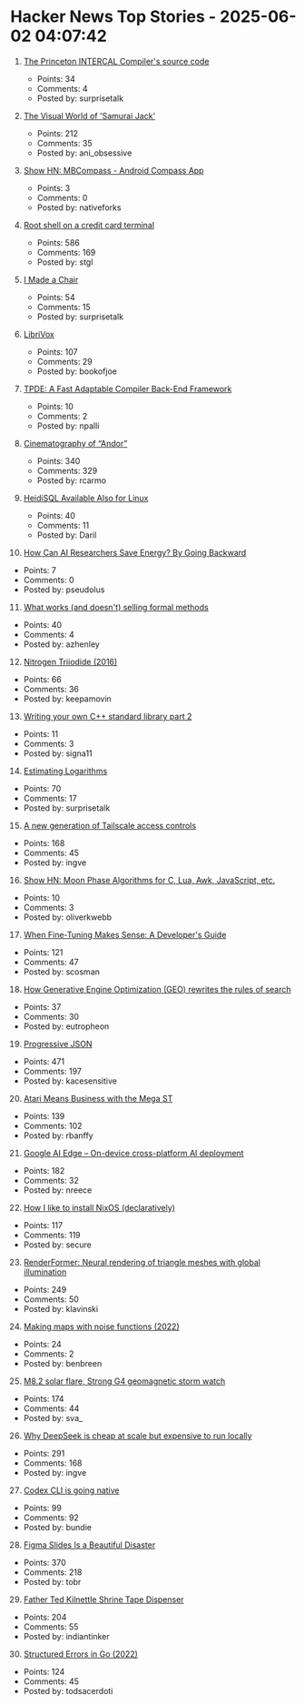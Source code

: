# Hacker News Top Stories - 2025-06-02 04:07:42

1. [The Princeton INTERCAL Compiler's source code](https://esoteric.codes/blog/published-for-the-first-time-the-original-intercal72-compiler-code)
   - Points: 34
   - Comments: 4
   - Posted by: surprisetalk

2. [The Visual World of 'Samurai Jack'](https://animationobsessive.substack.com/p/the-visual-world-of-samurai-jack)
   - Points: 212
   - Comments: 35
   - Posted by: ani_obsessive

3. [Show HN: MBCompass - Android Compass App](https://github.com/MubarakNative/MBCompass)
   - Points: 3
   - Comments: 0
   - Posted by: nativeforks

4. [Root shell on a credit card terminal](https://stefan-gloor.ch/yomani-hack)
   - Points: 586
   - Comments: 169
   - Posted by: stgl

5. [I Made a Chair](https://milofultz.com/2025-05-27-i-made-a-chair.html)
   - Points: 54
   - Comments: 15
   - Posted by: surprisetalk

6. [LibriVox](https://librivox.org/)
   - Points: 107
   - Comments: 29
   - Posted by: bookofjoe

7. [TPDE: A Fast Adaptable Compiler Back-End Framework](https://arxiv.org/abs/2505.22610)
   - Points: 10
   - Comments: 2
   - Posted by: npalli

8. [Cinematography of “Andor”](https://www.pushing-pixels.org/2025/05/20/cinematography-of-andor-interview-with-christophe-nuyens.html)
   - Points: 340
   - Comments: 329
   - Posted by: rcarmo

9. [HeidiSQL Available Also for Linux](https://www.heidisql.com/forum.php?t=44068)
   - Points: 40
   - Comments: 11
   - Posted by: Daril

10. [How Can AI Researchers Save Energy? By Going Backward](https://www.quantamagazine.org/how-can-ai-researchers-save-energy-by-going-backward-20250530/)
   - Points: 7
   - Comments: 0
   - Posted by: pseudolus

11. [What works (and doesn't) selling formal methods](https://www.galois.com/articles/what-works-and-doesnt-selling-formal-methods)
   - Points: 40
   - Comments: 4
   - Posted by: azhenley

12. [Nitrogen Triiodide (2016)](https://www.fourmilab.ch/documents/chemistry/NI3/)
   - Points: 66
   - Comments: 36
   - Posted by: keepamovin

13. [Writing your own C++ standard library part 2](https://nibblestew.blogspot.com/2025/05/writing-your-own-c-standard-library.html)
   - Points: 11
   - Comments: 3
   - Posted by: signa11

14. [Estimating Logarithms](https://obrhubr.org/logarithm-estimation)
   - Points: 70
   - Comments: 17
   - Posted by: surprisetalk

15. [A new generation of Tailscale access controls](https://tailscale.com/blog/grants-ga)
   - Points: 168
   - Comments: 45
   - Posted by: ingve

16. [Show HN: Moon Phase Algorithms for C, Lua, Awk, JavaScript, etc.](https://github.com/oliverkwebb/moonphase)
   - Points: 10
   - Comments: 3
   - Posted by: oliverkwebb

17. [When Fine-Tuning Makes Sense: A Developer's Guide](https://getkiln.ai/blog/why_fine_tune_LLM_models_and_how_to_get_started)
   - Points: 121
   - Comments: 47
   - Posted by: scosman

18. [How Generative Engine Optimization (GEO) rewrites the rules of search](https://a16z.com/geo-over-seo/)
   - Points: 37
   - Comments: 30
   - Posted by: eutropheon

19. [Progressive JSON](https://overreacted.io/progressive-json/)
   - Points: 471
   - Comments: 197
   - Posted by: kacesensitive

20. [Atari Means Business with the Mega ST](https://www.goto10retro.com/p/atari-means-business-with-the-mega)
   - Points: 139
   - Comments: 102
   - Posted by: rbanffy

21. [Google AI Edge – On-device cross-platform AI deployment](https://ai.google.dev/edge)
   - Points: 182
   - Comments: 32
   - Posted by: nreece

22. [How I like to install NixOS (declaratively)](https://michael.stapelberg.ch/posts/2025-06-01-nixos-installation-declarative/)
   - Points: 117
   - Comments: 119
   - Posted by: secure

23. [RenderFormer: Neural rendering of triangle meshes with global illumination](https://microsoft.github.io/renderformer/)
   - Points: 249
   - Comments: 50
   - Posted by: klavinski

24. [Making maps with noise functions (2022)](https://www.redblobgames.com/maps/terrain-from-noise/)
   - Points: 24
   - Comments: 2
   - Posted by: benbreen

25. [M8.2 solar flare, Strong G4 geomagnetic storm watch](https://www.spaceweatherlive.com/en/news/view/581/20250531-m8-2-solar-flare-strong-g4-geomagnetic-storm-watch.html)
   - Points: 174
   - Comments: 44
   - Posted by: sva_

26. [Why DeepSeek is cheap at scale but expensive to run locally](https://www.seangoedecke.com/inference-batching-and-deepseek/)
   - Points: 291
   - Comments: 168
   - Posted by: ingve

27. [Codex CLI is going native](https://github.com/openai/codex/discussions/1174)
   - Points: 99
   - Comments: 92
   - Posted by: bundie

28. [Figma Slides Is a Beautiful Disaster](https://allenpike.com/2025/figma-slides-beautiful-disaster)
   - Points: 370
   - Comments: 218
   - Posted by: tobr

29. [Father Ted Kilnettle Shrine Tape Dispenser](https://stephencoyle.net/kilnettle)
   - Points: 204
   - Comments: 55
   - Posted by: indiantinker

30. [Structured Errors in Go (2022)](https://southcla.ws/structured-errors-in-go)
   - Points: 124
   - Comments: 45
   - Posted by: todsacerdoti


